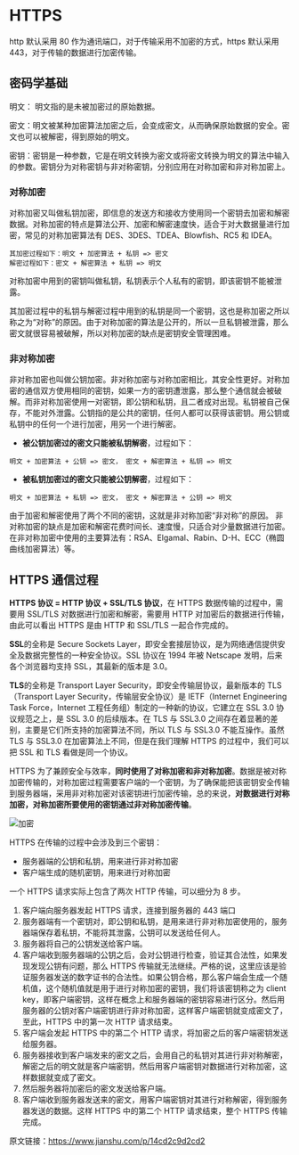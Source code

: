 # HTTPS

http 默认采用 80 作为通讯端口，对于传输采用不加密的方式，https 默认采用 443，对于传输的数据进行加密传输。

## 密码学基础

明文： 明文指的是未被加密过的原始数据。

密文：明文被某种加密算法加密之后，会变成密文，从而确保原始数据的安全。密文也可以被解密，得到原始的明文。

密钥：密钥是一种参数，它是在明文转换为密文或将密文转换为明文的算法中输入的参数。密钥分为对称密钥与非对称密钥，分别应用在对称加密和非对称加密上。

### 对称加密

对称加密又叫做私钥加密，即信息的发送方和接收方使用同一个密钥去加密和解密数据。对称加密的特点是算法公开、加密和解密速度快，适合于对大数据量进行加密，常见的对称加密算法有 DES、3DES、TDEA、Blowfish、RC5 和 IDEA。

```CG
其加密过程如下：明文 + 加密算法 + 私钥 => 密文
解密过程如下：密文 + 解密算法 + 私钥 => 明文
```

对称加密中用到的密钥叫做私钥，私钥表示个人私有的密钥，即该密钥不能被泄露。

其加密过程中的私钥与解密过程中用到的私钥是同一个密钥，这也是称加密之所以称之为“对称”的原因。由于对称加密的算法是公开的，所以一旦私钥被泄露，那么密文就很容易被破解，所以对称加密的缺点是密钥安全管理困难。

### 非对称加密

非对称加密也叫做公钥加密。非对称加密与对称加密相比，其安全性更好。对称加密的通信双方使用相同的密钥，如果一方的密钥遭泄露，那么整个通信就会被破解。而非对称加密使用一对密钥，即公钥和私钥，且二者成对出现。私钥被自己保存，不能对外泄露。公钥指的是公共的密钥，任何人都可以获得该密钥。用公钥或私钥中的任何一个进行加密，用另一个进行解密。

- **被公钥加密过的密文只能被私钥解密**，过程如下：

```cg
明文 + 加密算法 + 公钥 => 密文， 密文 + 解密算法 + 私钥 => 明文
```

- **被私钥加密过的密文只能被公钥解密**，过程如下：

```cg
明文 + 加密算法 + 私钥 => 密文， 密文 + 解密算法 + 公钥 => 明文
```

由于加密和解密使用了两个不同的密钥，这就是非对称加密“非对称”的原因。
非对称加密的缺点是加密和解密花费时间长、速度慢，只适合对少量数据进行加密。
在非对称加密中使用的主要算法有：RSA、Elgamal、Rabin、D-H、ECC（椭圆曲线加密算法）等。

## HTTPS 通信过程

**HTTPS 协议 = HTTP 协议 + SSL/TLS 协议**，在 HTTPS 数据传输的过程中，需要用 SSL/TLS 对数据进行加密和解密，需要用 HTTP 对加密后的数据进行传输，由此可以看出 HTTPS 是由 HTTP 和 SSL/TLS 一起合作完成的。

**SSL**的全称是 Secure Sockets Layer，即安全套接层协议，是为网络通信提供安全及数据完整性的一种安全协议。SSL 协议在 1994 年被 Netscape 发明，后来各个浏览器均支持 SSL，其最新的版本是 3.0。

**TLS**的全称是 Transport Layer Security，即安全传输层协议，最新版本的 TLS（Transport Layer Security，传输层安全协议）是 IETF（Internet Engineering Task Force，Internet 工程任务组）制定的一种新的协议，它建立在 SSL 3.0 协议规范之上，是 SSL 3.0 的后续版本。在 TLS 与 SSL3.0 之间存在着显著的差别，主要是它们所支持的加密算法不同，所以 TLS 与 SSL3.0 不能互操作。虽然 TLS 与 SSL3.0 在加密算法上不同，但是在我们理解 HTTPS 的过程中，我们可以把 SSL 和 TLS 看做是同一个协议。

HTTPS 为了兼顾安全与效率，**同时使用了对称加密和非对称加密**。数据是被对称加密传输的，对称加密过程需要客户端的一个密钥，为了确保能把该密钥安全传输到服务器端，采用非对称加密对该密钥进行加密传输，总的来说，**对数据进行对称加密，对称加密所要使用的密钥通过非对称加密传输**。

![加密](../img/httpscrypt.png)

HTTPS 在传输的过程中会涉及到三个密钥：

- 服务器端的公钥和私钥，用来进行非对称加密
- 客户端生成的随机密钥，用来进行对称加密

一个 HTTPS 请求实际上包含了两次 HTTP 传输，可以细分为 8 步。

1. 客户端向服务器发起 HTTPS 请求，连接到服务器的 443 端口
2. 服务器端有一个密钥对，即公钥和私钥，是用来进行非对称加密使用的，服务器端保存着私钥，不能将其泄露，公钥可以发送给任何人。
3. 服务器将自己的公钥发送给客户端。
4. 客户端收到服务器端的公钥之后，会对公钥进行检查，验证其合法性，如果发现发现公钥有问题，那么 HTTPS 传输就无法继续。严格的说，这里应该是验证服务器发送的数字证书的合法性。如果公钥合格，那么客户端会生成一个随机值，这个随机值就是用于进行对称加密的密钥，我们将该密钥称之为 client key，即客户端密钥，这样在概念上和服务器端的密钥容易进行区分。然后用服务器的公钥对客户端密钥进行非对称加密，这样客户端密钥就变成密文了，至此，HTTPS 中的第一次 HTTP 请求结束。
5. 客户端会发起 HTTPS 中的第二个 HTTP 请求，将加密之后的客户端密钥发送给服务器。
6. 服务器接收到客户端发来的密文之后，会用自己的私钥对其进行非对称解密，解密之后的明文就是客户端密钥，然后用客户端密钥对数据进行对称加密，这样数据就变成了密文。
7. 然后服务器将加密后的密文发送给客户端。
8. 客户端收到服务器发送来的密文，用客户端密钥对其进行对称解密，得到服务器发送的数据。这样 HTTPS 中的第二个 HTTP 请求结束，整个 HTTPS 传输完成。

原文链接：https://www.jianshu.com/p/14cd2c9d2cd2

